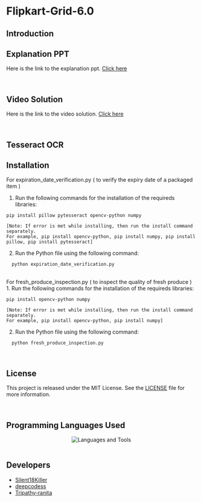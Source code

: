 # Flipkart-Grid-6.0
<h2>Introduction</h2>

<h2>Explanation PPT</h2>
<p>Here is the link to the explanation ppt. <a href="">Click here</a></p>
</br>

<h2>Video Solution</h2>
<p>Here is the link to the video solution. <a href="">Click here</a></p>
</br>

<h2>Tesseract OCR</h2>


<h2>Installation</h2>
For expiration_date_verification.py ( to verify the expiry date of a packaged item )
</br>


1. Run the following commands for the installation of the requireds libraries:

```
pip install pillow pytesseract opencv-python numpy

[Note: If error is met while installing, then run the install command separately.
For example, pip install opencv-python, pip install numpy, pip install pillow, pip install pytesseract]
```

2. Run the Python file using the following command:

```
  python expiration_date_verification.py
```

</br>
For fresh_produce_inspection.py ( to inspect the quality of fresh produce )
</br>
1. Run the following commands for the installation of the requireds libraries:

```
pip install opencv-python numpy

[Note: If error is met while installing, then run the install command separately.
For example, pip install opencv-python, pip install numpy]
```

2. Run the Python file using the following command:

```
  python fresh_produce_inspection.py
```
</br>

<h2>License</h2>
<p>This project is released under the MIT License. See the <a href="https://github.com/Silent18Killer/Face-Emotion-Recognition/blob/main/LICENSE">LICENSE</a> file for more information.</p>
</br>

<h2>Programming Languages Used</h2>
<div align="center">
  <img aligh="center" src="https://skillicons.dev/icons?i=python,opencv" alt="Languages and Tools">
</div>
</br>

<h2>Developers</h2>
<ul>
  <li><a href="https://github.com/Silent18Killer">Silent18Killer</a></li>
  <li><a href="https://github.com/deepcodess">deepcodess</a></li>
  <li><a href="https://github.com/RanitaTripathy">Tripathy-ranita</a></li>
</ul>
